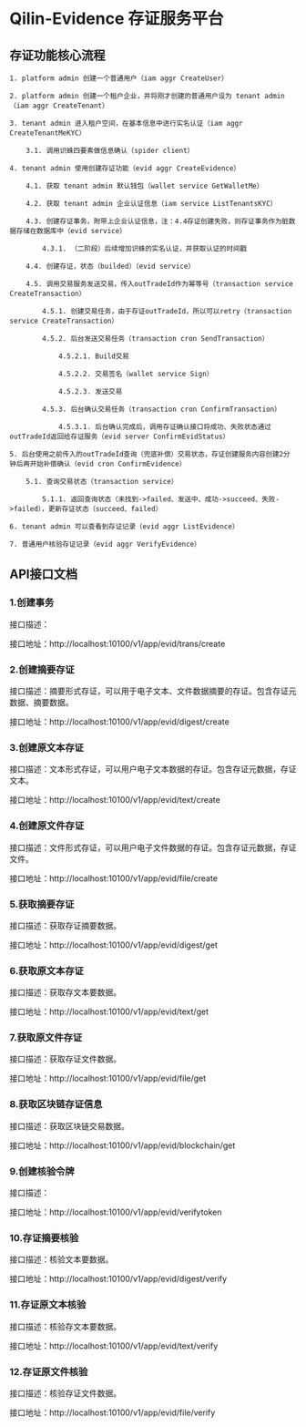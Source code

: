 # Qilin-Evidence 存证服务平台

## 存证功能核心流程

```
1. platform admin 创建一个普通用户（iam aggr CreateUser）

2. platform admin 创建一个租户企业，并将刚才创建的普通用户设为 tenant admin（iam aggr CreateTenant）

3. tenant admin 进入租户空间，在基本信息中进行实名认证（iam aggr CreateTenantMeKYC）

    3.1. 调用识蛛四要素做信息确认（spider client）

4. tenant admin 使用创建存证功能（evid aggr CreateEvidence）

    4.1. 获取 tenant admin 默认钱包（wallet service GetWalletMe）

    4.2. 获取 tenant admin 企业认证信息（iam service ListTenantsKYC）

    4.3. 创建存证事务，附带上企业认证信息，注：4.4存证创建失败，则存证事务作为脏数据存储在数据库中（evid service）

        4.3.1. （二阶段）后续增加识蛛的实名认证，并获取认证的时间戳

    4.4. 创建存证，状态（builded）（evid service）

    4.5. 调用交易服务发送交易，传入outTradeId作为幂等号（transaction service CreateTransaction）

        4.5.1. 创建交易任务，由于存证outTradeId，所以可以retry（transaction service CreateTransaction）
    
        4.5.2. 后台发送交易任务（transaction cron SendTransaction）
    
            4.5.2.1. Build交易

            4.5.2.2. 交易签名（wallet service Sign）

            4.5.2.3. 发送交易

        4.5.3. 后台确认交易任务（transaction cron ConfirmTransaction）

            4.5.3.1. 后台确认完成后，调用存证确认接口将成功、失败状态通过outTradeId返回给存证服务（evid server ConfirmEvidStatus）

5. 后台使用之前传入的outTradeId查询（兜底补偿）交易状态，存证创建服务内容创建2分钟后再开始补偿确认（evid cron ConfirmEvidence）

    5.1. 查询交易状态（transaction service）

        5.1.1. 返回查询状态（未找到->failed、发送中、成功->succeed、失败->failed），更新存证状态（succeed、failed）

6. tenant admin 可以查看到存证记录（evid aggr ListEvidence）

7. 普通用户核验存证记录（evid aggr VerifyEvidence）
```

## API接口文档

### 1.创建事务

接口描述：

接口地址：http://localhost:10100/v1/app/evid/trans/create

### 2.创建摘要存证

接口描述：摘要形式存证，可以用于电子文本、文件数据摘要的存证。包含存证元数据、摘要数据。

接口地址：http://localhost:10100/v1/app/evid/digest/create

### 3.创建原文本存证

接口描述：文本形式存证，可以用户电子文本数据的存证。包含存证元数据，存证文本。

接口地址：http://localhost:10100/v1/app/evid/text/create

### 4.创建原文件存证

接口描述：文件形式存证，可以用户电子文件数据的存证。包含存证元数据，存证文件。

接口地址：http://localhost:10100/v1/app/evid/file/create

### 5.获取摘要存证

接口描述：获取存证摘要数据。

接口地址：http://localhost:10100/v1/app/evid/digest/get

### 6.获取原文本存证

接口描述：获取存文本要数据。

接口地址：http://localhost:10100/v1/app/evid/text/get

### 7.获取原文件存证

接口描述：获取存证文件数据。

接口地址：http://localhost:10100/v1/app/evid/file/get

### 8.获取区块链存证信息

接口描述：获取区块链交易数据。

接口地址：http://localhost:10100/v1/app/evid/blockchain/get

### 9.创建核验令牌

接口描述：

接口地址：http://localhost:10100/v1/app/evid/verifytoken

### 10.存证摘要核验

接口描述：核验文本要数据。

接口地址：http://localhost:10100/v1/app/evid/digest/verify

### 11.存证原文本核验

接口描述：核验存文本要数据。

接口地址：http://localhost:10100/v1/app/evid/text/verify

### 12.存证原文件核验

接口描述：核验存证文件数据。

接口地址：http://localhost:10100/v1/app/evid/file/verify

